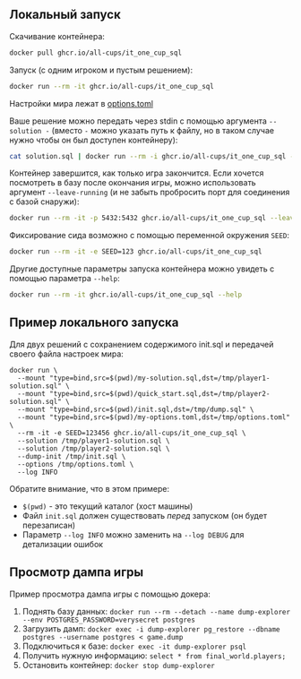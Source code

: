 ## Локальный запуск

Скачивание контейнера:

```sh
docker pull ghcr.io/all-cups/it_one_cup_sql
```

Запуск (с одним игроком и пустым решением):

```sh
docker run --rm -it ghcr.io/all-cups/it_one_cup_sql
```

Настройки мира лежат в [options.toml](options.toml)

Ваше решение можно передать через stdin с помощью аргумента `--solution -`
(вместо `-` можно указать путь к файлу, но в таком случае нужно чтобы он был доступен контейнеру):

```sh
cat solution.sql | docker run --rm -i ghcr.io/all-cups/it_one_cup_sql --solution -
```

Контейнер завершится, как только игра закончится.
Если хочется посмотреть в базу после окончания игры, можно использовать аргумент `--leave-running`
(и не забыть пробросить порт для соединения с базой снаружи):

```sh
docker run --rm -it -p 5432:5432 ghcr.io/all-cups/it_one_cup_sql --leave-running
```

Фиксирование сида возможно с помощью переменной окружения `SEED`:

```sh
docker run --rm -it -e SEED=123 ghcr.io/all-cups/it_one_cup_sql
```

Другие доступные параметры запуска контейнера можно увидеть с помощью параметра `--help`:

```sh
docker run --rm -it ghcr.io/all-cups/it_one_cup_sql --help
```

## Пример локального запуска 

Для двух решений с сохранением содержимого init.sql и передачей своего файла настроек мира:
```shell
docker run \
  --mount "type=bind,src=$(pwd)/my-solution.sql,dst=/tmp/player1-solution.sql" \
  --mount "type=bind,src=$(pwd)/quick_start.sql,dst=/tmp/player2-solution.sql" \
  --mount "type=bind,src=$(pwd)/init.sql,dst=/tmp/dump.sql" \
  --mount "type=bind,src=$(pwd)/my-options.toml,dst=/tmp/options.toml" \
  --rm -it -e SEED=123456 ghcr.io/all-cups/it_one_cup_sql \
  --solution /tmp/player1-solution.sql \
  --solution /tmp/player2-solution.sql \
  --dump-init /tmp/init.sql \
  --options /tmp/options.toml \
  --log INFO   
```
Обратите внимание, что в этом примере:
* `$(pwd)` - это текущий каталог (хост машины)
* Файл `init.sql` должен существовать _перед_ запуском (он будет перезаписан)
* Параметр `--log INFO` можно заменить на `--log DEBUG` для детализации ошибок

## Просмотр дампа игры

Пример просмотра дампа игры с помощью докера:

1. Поднять базу данных: `docker run --rm --detach --name dump-explorer --env POSTGRES_PASSWORD=verysecret postgres`
2. Загрузить дамп: `docker exec -i dump-explorer pg_restore --dbname postgres --username postgres < game.dump`
3. Подключиться к базе: `docker exec -it dump-explorer psql`
4. Получить нужную информацию: `select * from final_world.players;`
5. Остановить контейнер: `docker stop dump-explorer`
